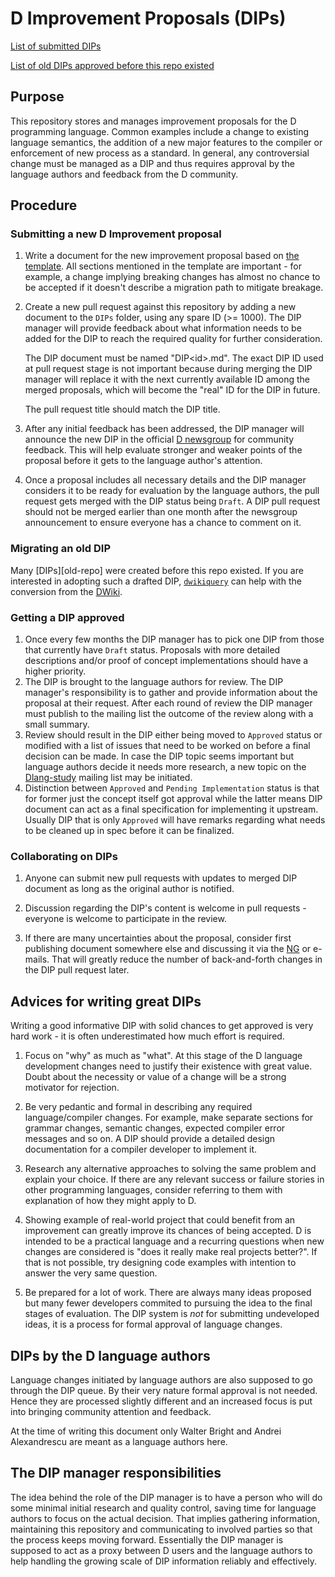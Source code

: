 # D Improvement Proposals (DIPs)

[List of submitted DIPs](https://github.com/dlang/DIPs/blob/master/DIPs/README.md)

[List of old DIPs approved before this repo existed](https://github.com/dlang/DIPs/blob/master/DIPs/archive/README.md)

## Purpose

This repository stores and manages improvement proposals for the D programming
language. Common examples include a change to existing language semantics,
the addition of a new major features to the compiler or enforcement of new process as a
standard. In general, any controversial change must be managed as a DIP and
thus requires approval by the language authors and feedback from the D
community.

## Procedure

### Submitting a new D Improvement proposal

1. Write a document for the new improvement proposal based on
   [the template](https://github.com/dlang/DIPs/blob/master/Template.md).
   All sections mentioned in the template are important - for example, a change
   implying breaking changes has almost no chance to be accepted if it
   doesn't describe a migration path to mitigate breakage.

2. Create a new pull request against this repository by adding a new document to
   the `DIPs` folder, using any spare ID (>= 1000). The DIP manager will
   provide feedback about what information needs to be added for the DIP to reach
   the required quality for further consideration.

   The DIP document must be named "DIP\<id\>.md". The exact DIP ID used at pull
   request stage is not important because during merging the DIP manager will
   replace it with the next currently available ID among the merged proposals,
   which will become the "real" ID for the DIP in future.

   The pull request title should match the DIP title.

3. After any initial feedback has been addressed, the DIP manager will announce the new DIP
   in the official [D newsgroup](http://forum.dlang.org/group/announce) for community feedback.
   This will help evaluate stronger and weaker points of the proposal before it gets to
   the language author's attention.

3. Once a proposal includes all necessary details and the DIP manager considers it
   to be ready for evaluation by the language authors, the pull request gets merged
   with the DIP status being `Draft`. A DIP pull request should not be merged
   earlier than one month after the newsgroup announcement to ensure everyone has a
   chance to comment on it.

### Migrating an old DIP

Many [DIPs][old-repo] were created before this repo existed.
If you are interested in adopting such a drafted DIP, [`dwikiquery`][dwikiquery]
can help with the conversion from the [DWiki][old-dips].

[dwikiquery]: https://github.com/dlang/DIPs/tree/master/tools/dwikiquery
[old-dips]: https://wiki.dlang.org/DIPs

### Getting a DIP approved

1. Once every few months the DIP manager has to pick one DIP from those
   that currently have `Draft` status. Proposals with more detailed
   descriptions and/or proof of concept implementations should have a higher
   priority.
2. The DIP is brought to the language authors for review. The DIP manager's
   responsibility is to gather and provide information about the proposal
   at their request. After each round of review the DIP manager must publish
   to the mailing list the outcome of the review along with a small summary.
3. Review should result in the DIP either being moved to `Approved` status or
   modified with a list of issues that need to be worked on before a final
   decision can be made. In case the DIP topic seems important but language
   authors decide it needs more research, a new topic on the
   [Dlang-study](http://lists.puremagic.com/cgi-bin/mailman/listinfo/dlang-study)
   mailing list may be initiated.
4. Distinction between `Approved` and `Pending Implementation` status is that
   for former just the concept itself got approval while the latter means DIP
   document can act as a final specification for implementing it upstream.
   Usually DIP that is only `Approved` will have remarks regarding what needs
   to be cleaned up in spec before it can be finalized.

### Collaborating on DIPs

1. Anyone can submit new pull requests with updates to merged DIP document as
   long as the original author is notified.

2. Discussion regarding the DIP's content is welcome in pull requests - everyone
   is welcome to participate in the review.

3. If there are many uncertainties about the proposal, consider first publishing
   document somewhere else and discussing it via the [NG](http://forum.dlang.org/group/general)
   or e-mails. That will greatly reduce the number of back-and-forth changes in the
   DIP pull request later.

## Advices for writing great DIPs

Writing a good informative DIP with solid chances to get approved is very
hard work - it is often underestimated how much effort is required.

1. Focus on "why" as much as "what". At this stage of the D language development
   changes need to justify their existence with great value. Doubt about the
   necessity or value of a change will be a strong motivator for rejection.

2. Be very pedantic and formal in describing any required language/compiler
   changes. For example, make separate sections for grammar changes, semantic
   changes, expected compiler error messages and so on. A DIP should provide
   a detailed design documentation for a compiler developer to implement it.

3. Research any alternative approaches to solving the same problem and explain
   your choice. If there are any relevant success or failure stories in
   other programming languages, consider referring to them with explanation
   of how they might apply to D.

4. Showing example of real-world project that could benefit from an
   improvement can greatly improve its chances of being accepted. D is intended
   to be a practical language and a recurring questions when new
   changes are considered is "does it really make real projects better?". If
   that is not possible, try designing code examples with intention to answer
   the very same question.

5. Be prepared for a lot of work. There are always many ideas proposed but
   many fewer developers commited to pursuing the idea to the final stages of
   evaluation. The DIP system is _not_ for submitting undeveloped ideas, it is
   a process for formal approval of language changes.

## DIPs by the D language authors

Language changes initiated by language authors are also supposed to go through
the DIP queue. By their very nature formal approval is not needed.
Hence they are processed slightly different and an
increased focus is put into bringing community attention and feedback.

At the time of writing this document only Walter Bright and Andrei Alexandrescu
are meant as a language authors here.

## The DIP manager responsibilities

The idea behind the role of the DIP manager is to have a person who will do some
minimal initial research and quality control, saving time for language authors
to focus on the actual decision. That implies gathering information, maintaining
this repository and communicating to involved parties so that the process keeps
moving forward. Essentially the DIP manager is supposed to act as a proxy between
D users and the language authors to help handling the growing scale of DIP
information reliably and effectively.
